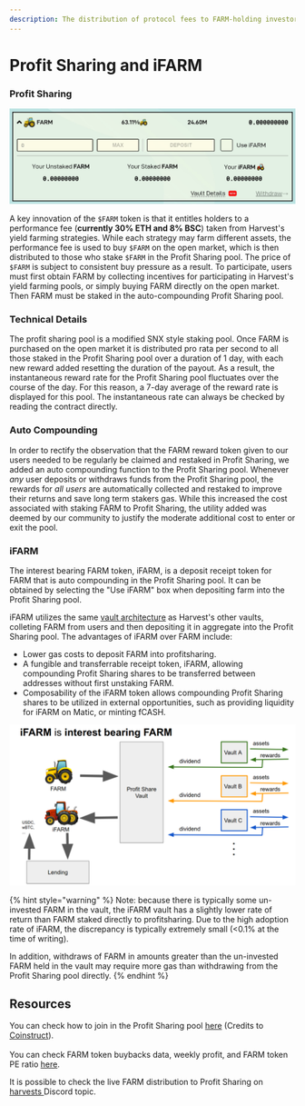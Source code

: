 ```yaml
---
description: The distribution of protocol fees to FARM-holding investors.
---
```


# Profit Sharing and iFARM

### Profit Sharing

![](../../.gitbook/assets/ps1.jpg)

A key innovation of the `$FARM` token is that it entitles holders to a performance fee (**currently 30% ETH and 8% BSC**) taken from Harvest's yield farming strategies. While each strategy may farm different assets, the performance fee is used to buy `$FARM` on the open market, which is then distributed to those who stake `$FARM` in the Profit Sharing pool. The price of `$FARM` is subject to consistent buy pressure as a result. To participate, users must first obtain FARM by collecting incentives for participating in Harvest's yield farming pools, or simply buying FARM directly on the open market. Then FARM must be staked in the auto-compounding Profit Sharing pool.

### Technical Details

The profit sharing pool is a modified SNX style staking pool. Once FARM is purchased on the open market it is distributed pro rata per second to all those staked in the Profit Sharing pool over a duration of 1 day, with each new reward added resetting the duration of the payout. As a result, the instantaneous reward rate for the Profit Sharing pool fluctuates over the course of the day. For this reason, a 7-day average of the reward rate is displayed for this pool. The instantaneous rate can always be checked by reading the contract directly.

### Auto Compounding

In order to rectify the observation that the FARM reward token given to our users needed to be regularly be claimed and restaked in Profit Sharing, we added an auto compounding function to the Profit Sharing pool. Whenever _any_ user deposits or withdraws funds from the Profit  Sharing pool, the rewards for _all users_ are automatically collected and restaked to improve their returns and save long term stakers gas. While this increased the cost associated with staking FARM to Profit Sharing, the utility added was deemed by our community to justify the moderate additional cost to enter or exit the pool.

### iFARM

The interest bearing FARM token, iFARM, is a deposit receipt token for FARM that is auto compounding in the Profit Sharing pool. It can be obtained by selecting the "Use iFARM" box when depositing farm into the Profit Sharing pool.

&#x20;iFARM utilizes the same [vault architecture](../../how-it-works/harvest-contracts/vaults/) as Harvest's other vaults, colleting FARM from users and then depositing it in aggregate into the Profit Sharing pool. The advantages of iFARM over FARM include:

* Lower gas costs to deposit FARM into profitsharing.
* A fungible and transferrable receipt token, iFARM, allowing compounding Profit Sharing shares to be transferred between addresses without first unstaking FARM.
* Composability of the iFARM token allows compounding Profit Sharing shares to be utilized in external opportunities, such as providing liquidity for iFARM on Matic, or minting fCASH.

![](../../.gitbook/assets/ps-2.png)

{% hint style="warning" %}
Note: because there is typically some un-invested FARM in the vault, the iFARM vault has a slightly lower rate of return than FARM staked directly to profitsharing. Due to the high adoption rate of iFARM, the discrepancy is typically extremely small (<0.1% at the time of writing).

In addition, withdraws of FARM in amounts greater than the un-invested FARM held in the vault may require more gas than withdrawing from the Profit Sharing pool directly.
{% endhint %}

## Resources

You can check how to join in the Profit Sharing pool [here](https://www.youtube.com/watch?v=VxSgvj8lmNM)  (Credits to [Coinstruct](https://www.youtube.com/channel/UCywRgYh3qQ45savdWcY9o0A)).\
\
You can check FARM token buybacks data, weekly profit, and FARM token PE ratio [here](https://farmdashboard.xyz/).

It is possible to check the live FARM distribution to Profit Sharing on [harvests ](https://discord.com/channels/748967094745563176/758266916095393792)Discord topic.

